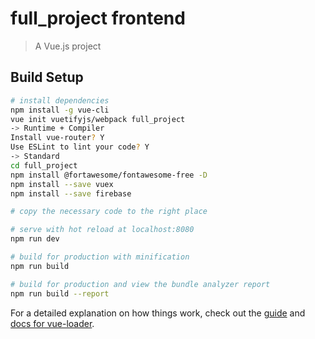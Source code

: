 # full_project frontend

> A Vue.js project

## Build Setup

``` bash
# install dependencies
npm install -g vue-cli
vue init vuetifyjs/webpack full_project
-> Runtime + Compiler
Install vue-router? Y
Use ESLint to lint your code? Y
-> Standard
cd full_project
npm install @fortawesome/fontawesome-free -D
npm install --save vuex
npm install --save firebase

# copy the necessary code to the right place

# serve with hot reload at localhost:8080
npm run dev

# build for production with minification
npm run build

# build for production and view the bundle analyzer report
npm run build --report
```

For a detailed explanation on how things work, check out the [guide](http://vuejs-templates.github.io/webpack/) and [docs for vue-loader](http://vuejs.github.io/vue-loader).
